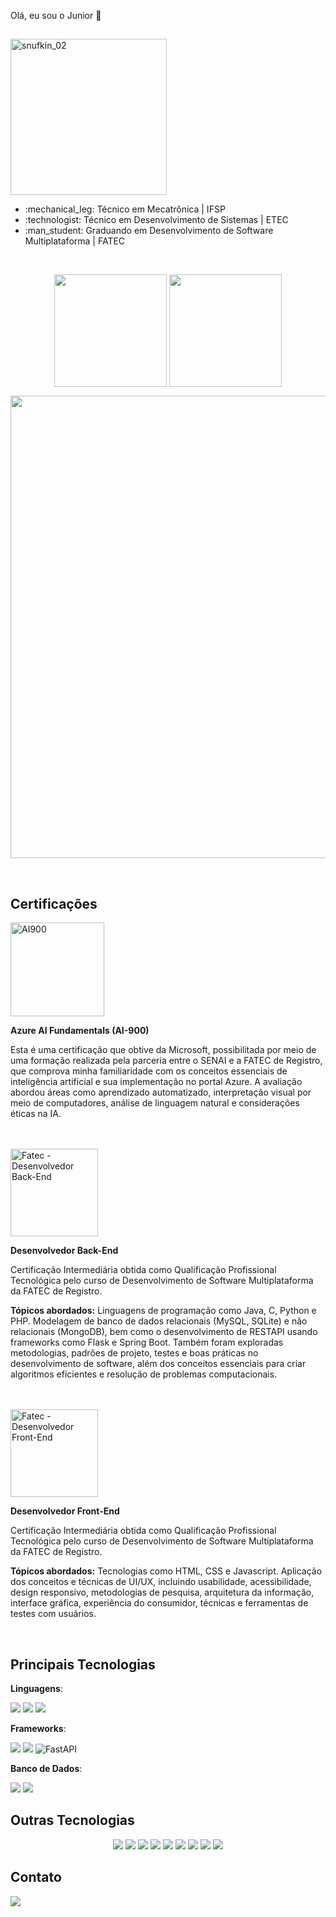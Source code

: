 Olá, eu sou o Junior :space_invader:

##

<img src="https://github.com/user-attachments/assets/ad1f31e7-c5f0-4dd1-b383-a5e02f60178f" alt="snufkin_02" style="width: 250px; height: auto; margin-right: 20px;">
<br>

<p>
    <ul>
        <li>:mechanical_leg: Técnico em Mecatrônica | IFSP</li>
        <li>:technologist: Técnico em Desenvolvimento de Sistemas | ETEC</li>
        <li>:man_student: Graduando em Desenvolvimento de Software Multiplataforma | FATEC</li>
    </ul>
</p>

<br>

<!-- ![visitors](https://visitor-badge.laobi.icu/badge?page_id=aasjunior) -->

<p align="center">
  <img height="180rem" src="https://github-readme-stats.vercel.app/api?username=aasjunior&show_icons=true&theme=tokyonight&card_width=350" align = "center"/>
  <img height="180rem" src="https://github-readme-stats.vercel.app/api/top-langs/?username=aasjunior&layout=compact&theme=tokyonight&card_width=370" align = "center"/>
</p>

<p align="center">
<!--<img
        align="center"
        height="180em"
        src="https://github-readme-streak-stats.herokuapp.com/?user=iuricode&theme=tokyonight&hide_border=false"
        alt="Github Stats"
      />-->
  
  <img src="https://github-readme-activity-graph.vercel.app/graph?username=aasjunior&theme=tokyo-night" width="740">
  
</p>
<br>

<h2>Certificações</h2>

<div>
      <img src="https://learn.microsoft.com/pt-br/media/learn/certification/badges/microsoft-certified-fundamentals-badge.svg" alt="AI900" height="150" style="margin-right: 20px;" />
      <p><strong>Azure AI Fundamentals (AI-900)</strong></p>
      <p>Esta é uma certificação que obtive da Microsoft, possibilitada por meio de uma formação realizada pela parceria entre o SENAI e a FATEC de Registro, que comprova minha familiaridade com os conceitos essenciais de inteligência artificial e sua implementação no portal Azure. A avaliação abordou áreas como aprendizado automatizado, interpretação visual por meio de computadores, análise de linguagem natural e considerações éticas na IA.</p>
</div>
<br><br>

<div>
  <img src="https://github.com/aasjunior/aasjunior/assets/61213599/6732ac0a-06d1-4a8a-af34-315698b83791" alt="Fatec - Desenvolvedor Back-End" height="140" />
  <p><strong>Desenvolvedor Back-End</strong></p>
  <p>Certificação Intermediária obtida como Qualificação Profissional Tecnológica pelo curso de Desenvolvimento de Software Multiplataforma da FATEC de Registro.</p>
  <p><b>Tópicos abordados:</b> Linguagens de programação como Java, C, Python e PHP. Modelagem de banco de dados relacionais (MySQL, SQLite) e não relacionais (MongoDB), bem como o desenvolvimento de RESTAPI usando frameworks como Flask e Spring Boot. Também foram exploradas metodologias, padrões de projeto, testes e boas práticas no desenvolvimento de software, além dos conceitos essenciais para criar algoritmos eficientes e resolução de problemas computacionais.</p>
</div>
<br><br>

<div>
  
  <img src="https://github.com/aasjunior/aasjunior/assets/61213599/4b340b28-f88f-43dd-abf2-95331724ecc9" alt="Fatec - Desenvolvedor Front-End" height="140" />

  <p><strong>Desenvolvedor Front-End</strong></p>
  <p>Certificação Intermediária obtida como Qualificação Profissional Tecnológica pelo curso de Desenvolvimento de Software Multiplataforma da FATEC de Registro.</p>
  <p><b>Tópicos abordados:</b> Tecnologias como HTML, CSS e Javascript. Aplicação dos conceitos e técnicas de UI/UX, incluindo usabilidade, acessibilidade, design responsivo, metodologias de pesquisa, arquitetura da informação, interface gráfica, experiência do consumidor, técnicas e ferramentas de testes com usuários.</p>
</div>
<br>

<h2>Principais Tecnologias</h2>

**Linguagens**:

<p>
  <img src="https://img.shields.io/badge/kotlin-%237F52FF.svg?style=for-the-badge&logo=kotlin&logoColor=white" />
  <img src="https://img.shields.io/badge/java-%23ED8B00.svg?style=for-the-badge&logo=openjdk&logoColor=white" />
  <img src="https://img.shields.io/badge/python-3670A0?style=for-the-badge&logo=python&logoColor=ffdd54" />
</p>

**Frameworks**:

<p>
  <img src="https://img.shields.io/badge/Jetpack%20Compose-%2303DAC5.svg?style=for-the-badge&logo=android&logoColor=white" />
  <img src="https://img.shields.io/badge/Spring_Boot-6DB33F?style=for-the-badge&logo=spring-boot&logoColor=white" />
  <!--<img src="https://img.shields.io/badge/flask-%23000.svg?style=for-the-badge&logo=flask&logoColor=white" />-->
  <img src="https://img.shields.io/badge/FastAPI-005571?style=for-the-badge&logo=fastapi" alt="FastAPI"/>
</p>

**Banco de Dados**:

<p>
  <img src="https://img.shields.io/badge/MongoDB-%234ea94b.svg?style=for-the-badge&logo=mongodb&logoColor=white" />
  <img src="https://img.shields.io/badge/mysql-4479A1.svg?style=for-the-badge&logo=mysql&logoColor=white" />
</p>

<h2>Outras Tecnologias</h2>

<p align="center">
  <img src="https://img.shields.io/badge/-HTML5-333333?style=flat&logo=HTML5" />
  <img src="https://img.shields.io/badge/-CSS3-333333?style=flat&logo=CSS3&logoColor=1572B6" />
  <img src="https://img.shields.io/badge/-JavaScript-333333?style=flat&logo=javascript&logoColor=F7DF1E" />
  <img src="https://img.shields.io/badge/-PHP-333333?style=flat&logo=php&logoColor=777BB4" />
  <img src="https://img.shields.io/badge/-Flask-333333?style=flat&logo=flask&logoColor=white" />
  <!--<img src="https://img.shields.io/badge/-C++-333333?style=flat&logo=c%2B%2B&logoColor=00599C" />-->
  <img src="https://img.shields.io/badge/-Arduino-333333?style=flat&logo=arduino&logoColor=00979D" />
  <img src="https://img.shields.io/badge/-Docker-333333?style=flat&logo=docker&logoColor=2496ED" />
  <img src="https://img.shields.io/badge/-Kubernetes-333333?style=flat&logo=kubernetes&logoColor=326CE5" />
  <img src="https://img.shields.io/badge/-PostgreSQL-333333?style=flat&logo=postgresql&logoColor=336791" />
<!--
  <img src="https://img.shields.io/badge/html5-%23E34F26.svg?style=for-the-badge&logo=html5&logoColor=white" />
  <img src="https://img.shields.io/badge/css3-%231572B6.svg?style=for-the-badge&logo=css3&logoColor=white" />
  <img src="https://img.shields.io/badge/javascript-%23F7DF1E.svg?style=for-the-badge&logo=javascript&logoColor=black" />
  <img src="https://img.shields.io/badge/php-%23777BB4.svg?style=for-the-badge&logo=php&logoColor=white" />
  <!--<img src="https://img.shields.io/badge/c++-%2300599C.svg?style=for-the-badge&logo=c%2B%2B&logoColor=white" />-->
  <!--<img src="https://img.shields.io/badge/arduino-%2300979D.svg?style=for-the-badge&logo=arduino&logoColor=white" />
  <img src="https://img.shields.io/badge/docker-%232496ED.svg?style=for-the-badge&logo=docker&logoColor=white" />
  <img src="https://img.shields.io/badge/kubernetes-%23326CE5.svg?style=for-the-badge&logo=kubernetes&logoColor=white" />-->
</p>

## Contato

<a href="https://www.linkedin.com/in/adeldivo-alves-de-sousa-junior" target="_blank"><img src="https://img.shields.io/badge/-LinkedIn-%230077B5?style=for-the-badge&logo=linkedin&logoColor=white" target="_blank"></a>



